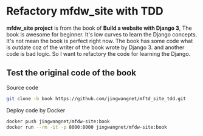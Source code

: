 # Refactory mfdw_site with TDD

**mfdw_site project**  is from the book of **Build a website with Django 3**, The
book is awesome for beginner. It's low curves to learn the Django concepts.
It's not mean the book is perfect right now. The book has some code what is outdate
coz of  the writer of the book wrote by Django 3. and another code is bad logic. So I want to refactory
the code for learning the Django. 

## Test the original code of the  book 

Source code

```bash
git clone -b book https://github.com/jingwangnet/mftd_site_tdd.git 
```

Deploy code by Docker 

```bash
docker push jingwangnet/mfdw-site:book 
docker run --rm -it -p 8000:8000 jingwangnet/mfdw-site:book
```


